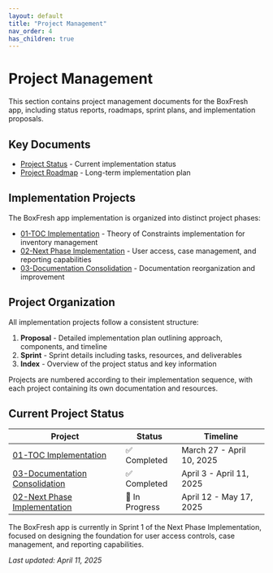 ```yaml
---
layout: default
title: "Project Management"
nav_order: 4
has_children: true
---
```


# Project Management

This section contains project management documents for the BoxFresh app, including status reports, roadmaps, sprint plans, and implementation proposals.

## Key Documents

- [Project Status](./status.md) - Current implementation status
- [Project Roadmap](./roadmap.md) - Long-term implementation plan

## Implementation Projects

The BoxFresh app implementation is organized into distinct project phases:

- [01-TOC Implementation](./proposals/01-toc-implementation/) - Theory of Constraints implementation for inventory management
- [02-Next Phase Implementation](./proposals/02-next-phase/) - User access, case management, and reporting capabilities
- [03-Documentation Consolidation](./proposals/03-consolidation/) - Documentation reorganization and improvement

## Project Organization

All implementation projects follow a consistent structure:

1. **Proposal** - Detailed implementation plan outlining approach, components, and timeline
2. **Sprint** - Sprint details including tasks, resources, and deliverables
3. **Index** - Overview of the project status and key information

Projects are numbered according to their implementation sequence, with each project containing its own documentation and resources.

## Current Project Status

| Project | Status | Timeline |
|---------|--------|----------|
| [01-TOC Implementation](./proposals/01-toc-implementation/) | ✅ Completed | March 27 - April 10, 2025 |
| [03-Documentation Consolidation](./proposals/03-consolidation/) | ✅ Completed | April 3 - April 11, 2025 |
| [02-Next Phase Implementation](./proposals/02-next-phase/) | 🔄 In Progress | April 12 - May 17, 2025 |

The BoxFresh app is currently in Sprint 1 of the Next Phase Implementation, focused on designing the foundation for user access controls, case management, and reporting capabilities.

*Last updated: April 11, 2025* 